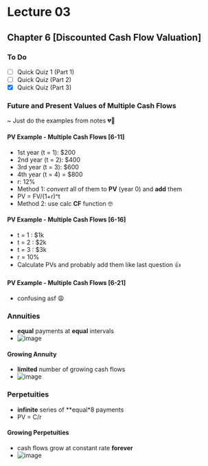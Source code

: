 # Lecture 03

## Chapter 6 [Discounted Cash Flow Valuation]

### To Do
- [ ] Quick Quiz 1 (Part 1)
- [ ] Quick Quiz (Part 2)
- [x] Quick Quiz (Part 3)

### Future and Present Values of Multiple Cash Flows
~ Just do the examples from notes 💔🥀

#### PV Example - Multiple Cash Flows [6-11]
- 1st year (t = 1): $200
- 2nd year (t = 2): $400
- 3rd year (t = 3): $600
- 4th year (t = 4) = $800
- r: 12%
- Method 1: *convert* all of them to **PV** (year 0) and **add** them
- PV = FV/(1+r)^t
- Method 2: use calc **CF** function 🤓

#### PV Example - Multiple Cash Flows [6-16]
- t = 1 : $1k
- t = 2 : $2k
- t = 3 : $3k
- r = 10%
- Calculate PVs and probably add them like last question 👍

#### PV Example - Multiple Cash Flows [6-21]
- confusing asf 😩

### Annuities
- **equal** payments at **equal** intervals
- ![image](https://github.com/user-attachments/assets/f60b14da-b375-45f8-b513-9c74f229afd4)

#### Growing Annuity
- **limited** number of growing cash flows
- ![image](https://github.com/user-attachments/assets/7bf6087c-538a-4517-b04c-bbc6de07afa9)

### Perpetuities
- **infinite** series of **equal*8 payments
- PV = C/r

#### Growing Perpetuities
- cash flows grow at constant rate **forever**
- ![image](https://github.com/user-attachments/assets/b07fd5f0-0dbc-4d01-ae41-68f1c023df6e)

